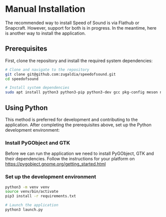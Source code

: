 # Manual Installation

The recommended way to install Speed of Sound is via Flathub or Snapcraft. However, support for both is in progress. In the meantime, here is another way to install the application.

## Prerequisites

First, clone the repository and install the required system dependencies:

```bash
# Clone and navigate to the repository
git clone git@github.com:zugaldia/speedofsound.git
cd speedofsound

# Install system dependencies
sudo apt install python3 python3-pip python3-dev gcc pkg-config meson ninja-build gettext libgirepository-2.0-dev libcairo2-dev gir1.2-gtk-4.0
```

## Using Python

This method is preferred for development and contributing to the application. After completing the prerequisites above, set up the Python development environment:

### Install PyGObject and GTK

Before we can run the application we need to install PyGObject, GTK and their dependencies. Follow the instructions for your platform on https://pygobject.gnome.org/getting_started.html

### Set up the development environment

```bash
python3 -m venv venv
source venv/bin/activate
pip3 install -r requirements.txt

# Launch the application
python3 launch.py
```
